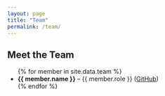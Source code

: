 ```yaml
---
layout: page
title: "Team"
permalink: /team/
---
```


## Meet the Team

<ul>
  {% for member in site.data.team %}
    <li>
      <strong>{{ member.name }}</strong> – {{ member.role }} (<a href="{{ member.github }}">GitHub</a>)
    </li>
  {% endfor %}
</ul>